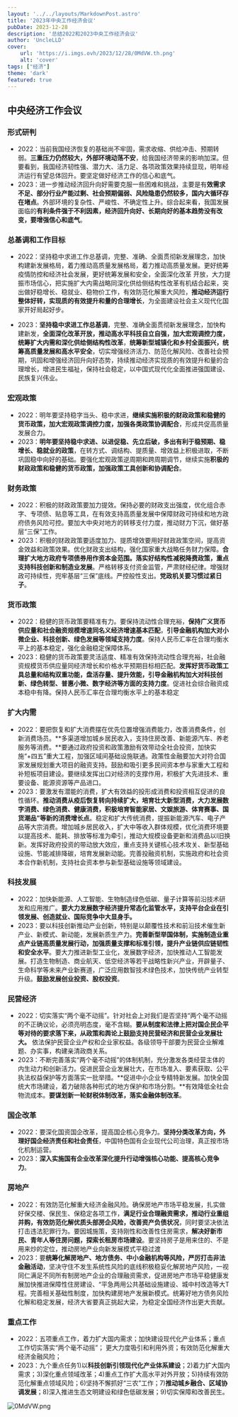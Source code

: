 ```yaml
---
layout: '../../layouts/MarkdownPost.astro'
title: '2023年中央工作经济会议'
pubDate: 2023-12-28
description: '总结2022和2023中央工作经济会议'
author: 'UncleLLD'
cover:
    url: 'https://i.imgs.ovh/2023/12/28/0MdVW.th.png'
    alt: 'cover'
tags: ["经济"]
theme: 'dark'
featured: true
---
```


## 中央经济工作会议

### 形式研判

* 2022：当前我国经济恢复的基础尚不牢固，需求收缩、供给冲击、预期转弱。**三重压力仍然较大，外部环境动荡不安**，给我国经济带来的影响加深。但要看到，我国经济韧性强、潜力大、活力足、各项政策效果持续显现，明年经济运行有望总体回升。要坚定做好经济工作的信心和底气。
* 2023：进一步推动经济回升向好需要克服一些困难和挑战，主要是有**效需求不足、部分行业产能过剩、社会预期偏弱、风险隐患仍然较多，国内大循环存在堵点**。外部环境的复杂性、严峻性、不确定性上升。综合起来看，我国发展面临的**有利条件强于不利因素，经济回升向好、长期向好的基本趋势没有改变，要增强信心和底气**。

### 总基调和工作目标

* 2022：坚持稳中求进工作总基调，完整、准确、全面贯彻新发展理念，加快构建新发展格局，着力推动高质量发展格局，着力推动高质量发展。更好统筹疫情防控和经济社会发展，更好统筹发展和安全，全面深化改革
  开放，大力提振市场信心，把实施扩大内需战略同深化供给侧结构性改革有机结合起来，突出做好稳增长、稳就业、稳物价工作，有效防范化解重大风险，**推动经济运行整体好转，实现质的有效提升和量的合理增长**，为全面建设社会主义现代化国家开好局起好步。

* 2023：**坚持稳中求进工作总基调**，完整、准确全面贯彻新发展理念，加快构建新发，**全面深化改革开放，推动高水平科技自立自强，加大宏观调控力度，统筹扩大内需和深化供给侧结构性改革**，**统筹新型城镇化和乡村全面振兴，统筹高质量发展和高水平安全**，切实增强经济活力、防范化解风险、改善社会预期，巩固和增强经济回升向好态势，持续推动经济实现质的有效提升和量的合理增长，增进民生福祉，保持社会稳定，以中国式现代化全面推进强国建设、民族复兴伟业。

### 宏观政策

* 2022：明年要坚持稳字当头、稳中求进，**继续实施积极的财政政策和稳健的货币政策，加大宏观政策调控力度，加强各类政策协调配合**，形成共促高质量发展合力。
* 2023：**明年要坚持稳中求进、以进促稳、先立后破，多出有利于稳预期、稳增长、稳就业的政策**，在转方式、调结构、提质量、增效益上积极进取，不断巩固稳中向好的基础。要强化宏观政策逆周期和跨周期调节，继续实施**积极的财政政策和稳健的货币政策，加强政策工具创新和协调配合**。

### 财务政策

* 2022：积极的财政政策要加力提效。保持必要的财政支出强度，优化组合赤字、专项债、贴息等工具，在有效支持高质量发展中保障财政可持续和地方政府债务风险可控。要加大中央对地方的转移支付力度，推动财力下沉，做好基层“三保”工作。
* 2023：积极的财政政策要适度加力、提质增效要用好财政政策空间，提高资金效益和政策效果。优化财政支出结构，强化国家重大战略任务财力保障。**合理扩大地方政府专项债券用作资本金范围。落实好结构性减税降费政策，重点支持科技创新和制造业发展**。严格转移支付资金监管，严肃财经纪律。增强财政可持续性，兜牢基层“三保”底线。严控般性支出。**党政机关要习惯过紧日子**。

### 货币政策

* 2022：稳健的货币政策要精准有力。要保持流动性合理充裕，**保持广义货币供应量和社会融资规模增速同名义经济增速基本匹配**，**引导金融机构加大对小微企业、科技创新、绿色发展等领域支持力度**。保持人民币汇率在合理均衡水平上的基本稳定，强化金融稳定保障体系。
* 2023：稳健的货币政策要灵活适度、精准有效保持流动性合理充裕，社会融资规模货币供应量同经济增长和价格水平预期目标相匹配。**发挥好货币政策工具总量和结构双重功能，盘活存量、提升效能，引导金融机构加大对科技创新、绿色转型、普惠小微、数字经济等方面的支持力度**。促进社会综合融资成本稳中有降。保持人民币汇率在合理均衡水平上的基本稳定

### 扩大内需

* 2022：要把恢复和扩大消费摆在优先位置增强消费能力，改善消费条件，创新消费场员。**多渠道增加城乡居民收入，支持住房改善、新能源汽车、养老服务等消费。**要通过政府投资和政策激励有效带动全社会投资，加快实施“+四五”重大工程，加强区域间基础设施联通。政策性金融要加大对符合国家发展规划重大项目的融资支持。鼓励和吸引更多民间资本参与家重大工程和补短板项目建设。要继续发挥出口对经济的支撑作用，积极扩大先进技术、重要设备、能源资源等产品进口。
* 2023：要激发有潜能的消费，扩大有效益的投形成消费和投资相互促进的良性循环。**推动消费从疫后恢复转向持续扩大，培育壮大新型消费，大力发展数字消费、绿色消费、健康消费，积极培育智能家居、文娱旅游、体育赛事、国货潮品”等新的消费增长点**。稳定和扩大传统消费，提振新能源汽车、电子产品等大宗消费。增加城乡居民收入，扩大中等收入群体规模，优化消费环境要以提高技术、能耗、排放等标准为牵引，推动大规模设备更新和消费品以I旧换新。发挥好政府投资的带动放大效应，重点支持关键核心技术攻关、新型基础设施、节能减排降碳，培育发展新动能。完善投融资机制，实施政府和社会资本合作新机制，支持社会资本参与新型基础设施等领域建设。

### 科技发展

* 2022：加快新能源、人工智能、生物制造绿色低碳、量子计算等前沿技术研发和应用推广。**要大力发展数字经济提升常态化监管水平，支持平台企业在引领发展、创造就业、国际竞争中大显身手。**
* 2023：要以科技创新推动产业创新，特别是以颠覆性技术和前沿技术催生新产业、新模式、新动能，发展新质生产力。**完善新型举国体制，实施制造业重点产业链高质量发展行动，加强质量支撑和标准引领，提升产业链供应链韧性和安全水平**。要大力推进新型工业化，发展数字经济，加快推动人工智能发展。打造生物制造、商业航天、低空经济等若干战略性新兴产业，开辟量子、生命科学等未来产业新赛道，广泛应用数智技术绿色技术，加快传统产业转型升级。**鼓励发展创业投资、股权投资**。

### 民营经济

* 2022：切实落实“两个毫不动摇”。针对社会上对我们是否坚持“两个毫不动摇的不正确议论，必须亮明态度，毫不含糊。**要从制度和法律上把对国企民企平等对待的要求落下来，从政策和舆论上鼓励支持民营经济和民营企业发展壮大。** 依法保护民营企业产权和企业家权益。各级领导干部要为民营企业解难题、办实事，构建亲清政商关系。
* 2023：不断完善落实“两个毫不动摇”的体制机制，充分激发各类经营主体的内生动力和创新活力。促进民营企业发展壮大，在市场准入、要素获取、公平执法权益保护等方面落实一批举措。**促进中小企业专精特新发展。加快全国统大市场建设，着力破除各种形式的地方保护和市场分割。**有效降低全社会物流成本。**要谋划新一轮财税体制改革，落实金融体制改革**。

### 国企改革

* 2022：要深化国资国企改革，提高国企核心竞争力。**坚持分类改革方向，外理好国企经济责任和社会责任**，中国特色国有企业现代公司治理，真正按市场化机制运营。
* 2023：**深入实施国有企业改革深化提升行动增强核心功能、提高核心竞争力**。

### 房地产

* 2022：有效防范化解重大经济金融风险。确保房地产市场平稳发展，扎实做好保交楼、保民生、保稳定各项工作，**满足行业合理融资需求，推动行业重组并购，有效防范化解优质头部房企风险，改善资产负债状况**，同时要坚决依法打击违法犯罪行为。要因城施策，支持刚性和改善性住房需求，**解决好新市民、青年人等住房问题，探索长租房市场建设**。要坚持房子是用来住的、不是用来炒的定位，推动房地产业向新发展模式平稳过渡
* 2023：要**统筹化解房地产、地方债务、中小金融机构等风险，严厉打击非法金融活动**，坚决守住不发生系统性风险的底线积极稳妥化解房地产风险，一视同仁满足不同所有制房地产企业的合理融资需求，促进房地产市场平稳健康发展加快推进保障性住房建设、“平急两用公共基础设施建设、城中村改造等大T程。完善相关基础性制度，加快构建房地产发展新模式。统筹好地方债务风险化解和稳定发展，经济大省要真正挑起大梁，为稳定全国经济作出更大贡献。

### 重点工作

* 2022：五项重点工作，着力扩大国内需求；加快建设现代化产业体系；重点工作切实落实“两个毫不动摇”；
  更大力度吸引和利用外资；有效防范化解重大经济金融风险；
* 2023：九个重点任务1)以**科技创新引领现代化产业体系建设**；2)着力扩大国内需求；3)深化重点领域改革；4)重点工作扩大高水平对外开放；5)持续有效防范化解重点领域风险；6)坚持不懈抓好“三农”工作；7)**推动城乡融合、区域协调发展**；8)深入推进生态文明建设和绿色低碳发展；9)切实保障和改善民生。



![0MdVW.png](https://i.imgs.ovh/2023/12/28/0MdVW.png)

